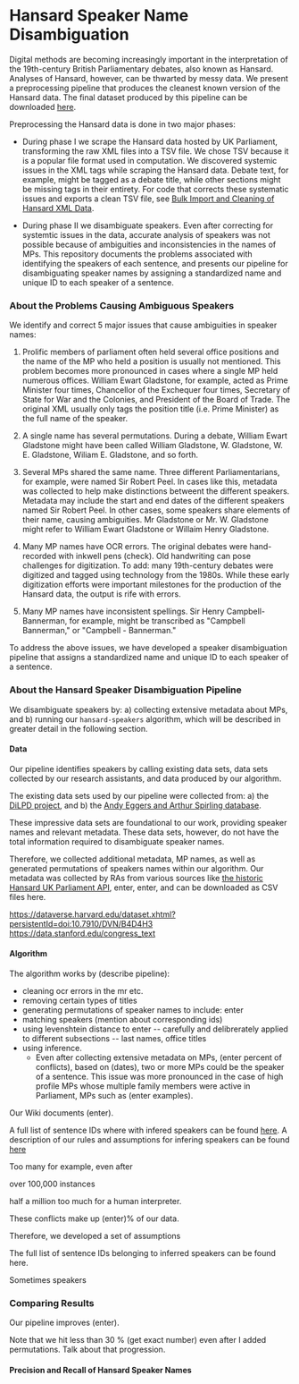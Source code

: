 # Hansard Speaker Name Disambiguation

Digital methods are becoming increasingly important in the interpretation of the 19th-century British Parliamentary debates, also known as Hansard. Analyses of Hansard, however, can be thwarted by messy data. We present a preprocessing pipeline that produces the cleanest known version of the Hansard data. The final dataset produced by this pipeline can be downloaded [here](). 

Preprocessing the Hansard data is done in two major phases: 

- During phase I we scrape the Hansard data hosted by UK Parliament, transforming the raw XML files into a TSV file. We chose TSV because it is a popular file format used in computation. We discovered systemic issues in the XML tags while scraping the Hansard data. Debate text, for example, might be tagged as a debate title, while other sections might be missing tags in their entirety. For code that corrects these systematic issues and exports a clean TSV file, see [Bulk Import and Cleaning of Hansard XML Data](https://github.com/stephbuon/import_hansard_data).

- During phase II we disambiguate speakers. Even after correcting for systemtic issues in the data, accurate analysis of speakers was not possible because of ambiguities and inconsistencies in the names of MPs. This repository documents the problems associated with identifying the speakers of each sentence, and presents our pipeline for disambiguating speaker names by assigning a standardized name and unique ID to each speaker of a sentence.

### About the Problems Causing Ambiguous Speakers
We identify and correct 5 major issues that cause ambiguities in speaker names: 

1) Prolific members of parliament often held several office positions and the name of the MP who held a position is usually not mentioned. This problem becomes more pronounced in cases where a single MP held numerous offices. William Ewart Gladstone, for example, acted as Prime Minister four times, Chancellor of the Exchequer four times, Secretary of State for War and the Colonies, and President of the Board of Trade. The original XML usually only tags the position title (i.e. Prime Minister) as the full name of the speaker. 

2) A single name has several permutations. During a debate, William Ewart Gladstone might have been called William Gladstone, W. Gladstone, W. E. Gladstone, Wiliam E. Gladstone, and so forth. 

3) Several MPs shared the same name. Three different Parliamentarians, for example, were named Sir Robert Peel. In cases like this, metadata was collected to help make distinctions betweent the different speakers. Metadata may include the start and end dates of the different speakers named Sir Robert Peel. In other cases, some speakers share elements of their name, causing ambiguities. Mr Gladstone or Mr. W. Gladstone might refer to William Ewart Gladstone or Willaim Henry Gladstone. 

4) Many MP names have OCR errors. The original debates were hand-recorded with inkwell pens (check). Old handwriting can pose challenges for digitization. To add: many 19th-century debates were digitized and tagged using technology from the 1980s. While these early digitization efforts were important milestones for the production of the Hansard data, the output is rife with errors. 

5) Many MP names have inconsistent spellings. Sir Henry Campbell-Bannerman, for example, might be transcribed as "Campbell Bannerman," or "Campbell - Bannerman."

To address the above issues, we have developed a speaker disambiguation pipeline that assigns a standardized name and unique ID to each speaker of a sentence. 

### About the Hansard Speaker Disambiguation Pipeline

We disambiguate speakers by: a) collecting extensive metadata about MPs, and b) running our `hansard-speakers` algorithm, which will be described in greater detail in the following section.  

#### Data 
Our pipeline identifies speakers by calling existing data sets, data sets collected by our research assistants, and data produced by our algorithm. 

The existing data sets used by our pipeline were collected from: a) the [DiLPD project](https://sas-space.sas.ac.uk/4315/16/westminster-members.xml), and b) the [Andy Eggers and Arthur Spirling database](http://andy.egge.rs/eggers_spirling_database.html). 

These impressive data sets are foundational to our work, providing speaker names and relevant metadata. These data sets, however, do not have the total information required to disambiguate speaker names. 

Therefore, we collected additional metadata, MP names, as well as generated permutations of speakers names within our algorithm. Our metadata was collected by RAs from various sources like [the historic Hansard UK Parliament API](https://api.parliament.uk/historic-hansard/people/index.html), enter, enter, and can be downloaded as CSV files here.



https://dataverse.harvard.edu/dataset.xhtml?persistentId=doi:10.7910/DVN/B4D4H3
https://data.stanford.edu/congress_text


#### Algorithm

The algorithm works by (describe pipeline): 

- cleaning ocr errors in the mr etc. 
- removing certain types of titles
- generating permutations of speaker names to include: enter 
- matching speakers (mention about corresponding ids) 
- using levenshtein distance to enter -- carefully and delibrerately applied to different subsections -- last names, office titles 
- using inference. 
  - Even after collecting extensive metadata on MPs, (enter percent of conflicts), based on (dates), two or more MPs could be the speaker of a sentence. This issue was more pronounced in the case of high profile MPs whose multiple family members were active in Parliament, MPs such as (enter examples). 


Our Wiki documents (enter). 

A full list of sentence IDs where with infered speakers can be found [here](). A description of our rules and assumptions for infering speakers can be found [here](https://github.com/stephbuon/hansard-speakers/wiki/Hansard-Speaker-Names-Inferences)




Too many 
for example, even after

over 100,000 instances 

half a million 
too much for a human interpreter. 

These conflicts make up (enter)% of our data. 


Therefore, we developed a set of assumptions 


The full list of sentence IDs belonging to inferred speakers can be found here. 


Sometimes speakers 




### Comparing Results

Our pipeline improves (enter). 

Note that we hit less than 30 % (get exact number) even after I added permutations. Talk about that progression. 


#### Precision and Recall of Hansard Speaker Names

